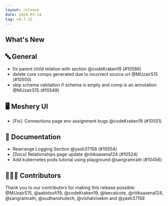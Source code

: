 ```yaml
---
layout: release
date: 2024-03-14
tag: v0.7.32
---
```


## What's New
## 🔤 General
- fix parent child relation with section @codeKraken19 (#10566)
- delete core comps generated due to incorrect source url @MUzairS15 (#10550)
- skip schema validation if schema is empty and comp is an annotation @MUzairS15 (#10549)

## 🖥 Meshery UI

- [Fix]: Connections page env assignment bugs @codeKraken19 (#10551)

## 📖 Documentation

- Rearrange Logging Section @yash37158 (#10554)
- [Docs] Relationships page update @ritiksaxena124 (#10524)
- Add kubernetes pods tutorial using playground @sangramrath (#10456)

## 👨🏽‍💻 Contributors

Thank you to our contributors for making this release possible:
@MUzairS15, @aabidsofi19, @codeKraken19, @leecalcote, @ritiksaxena124, @sangramrath, @sudhanshutech, @vishalvivekm and @yash37158
